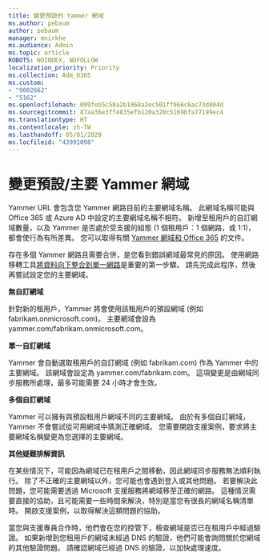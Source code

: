 ```yaml
---
title: 變更預設的 Yammer 網域
ms.author: pebaum
author: pebaum
manager: mnirkhe
ms.audience: Admin
ms.topic: article
ROBOTS: NOINDEX, NOFOLLOW
localization_priority: Priority
ms.collection: Adm_O365
ms.custom:
- "9002662"
- "5162"
ms.openlocfilehash: 099feb5c58a2b1068a2ec501ff966c6ac73d804d
ms.sourcegitcommit: 87aa36e3ff4835efb120a320c5169bfa77199ec4
ms.translationtype: HT
ms.contentlocale: zh-TW
ms.lasthandoff: 05/01/2020
ms.locfileid: "43991098"
---
```

# <a name="changing-the-defaultprimary-yammer-domain"></a>變更預設/主要 Yammer 網域

Yammer URL 會包含您 Yammer 網路目前的主要網域名稱。 此網域名稱可能與 Office 365 或 Azure AD 中設定的主要網域名稱不相符。 新增至租用戶的自訂網域數量，以及 Yammer 是否處於受支援的組態 (1 個租用戶：1 個網路，或 1:1)，都會使行為有所差異。 您可以取得有關 [Yammer 網域和 Office 365](https://docs.microsoft.com/yammer/configure-your-yammer-network/manage-yammer-domains) 的文件。

存在多個 Yammer 網路且需要合併，是您看到錯誤網域最常見的原因。 使用網路移轉工具[將資料向下整合到單一網路](https://docs.microsoft.com/yammer/configure-your-yammer-network/consolidate-multiple-yammer-networks)是重要的第一步驟。 請先完成此程序，然後再嘗試設定您的主要網域。

**無自訂網域**

針對新的租用戶，Yammer 將會使用該租用戶的預設網域 (例如 fabrikam.onmicrosoft.com)。 主要網域會設為 yammer.com/fabrikam.onmicrosoft.com。

**單一自訂網域**

Yammer 會自動選取租用戶的自訂網域 (例如 fabrikam.com) 作為 Yammer 中的主要網域。 該網域會設定為 yammer.com/fabrikam.com。 這項變更是由網域同步服務所處理，最多可能需要 24 小時才會生效。

**多個自訂網域**

Yammer 可以擁有與預設租用戶網域不同的主要網域。 由於有多個自訂網域，Yammer 不會嘗試從可用網域中猜測正確網域。 您需要開啟支援案例，要求將主要網域名稱變更為您選擇的主要網域。

**其他疑難排解資訊**

在某些情況下，可能因為網域已在租用戶之間移動，因此網域同步服務無法順利執行。 除了不正確的主要網域以外，您可能也會遇到登入或其他問題。 若要解決此問題，您可能需要透過 Microsoft 支援服務將網域移至正確的網路。 這種情況需要直接的協助，且可能需要一些時間來解決，特別是當您有很長的網域名稱清單時。 開啟支援案例，以取得解決這類問題的協助。

當您與支援專員合作時，他們會在您的控管下，檢查網域是否已在租用戶中經過驗證。 如果新增到您租用戶的網域未經過 DNS 的驗證，他們可能會詢問關於您網域的其他驗證問題。 請確認網域已經過 DNS 的驗證，以加快處理速度。
